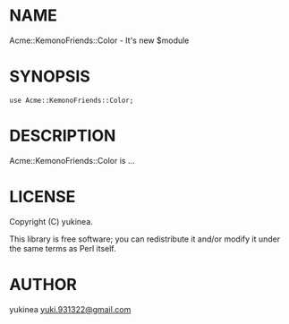 # NAME

Acme::KemonoFriends::Color - It's new $module

# SYNOPSIS

    use Acme::KemonoFriends::Color;

# DESCRIPTION

Acme::KemonoFriends::Color is ...

# LICENSE

Copyright (C) yukinea.

This library is free software; you can redistribute it and/or modify
it under the same terms as Perl itself.

# AUTHOR

yukinea <yuki.931322@gmail.com>
